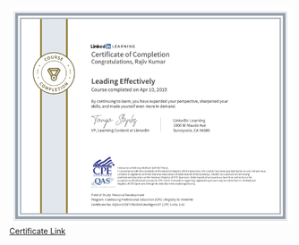 ![GettingAndCleaningData](../cert/LeadingEffectively.png)
<a href="https://www.linkedin.com/learning/certificates/4ef0d33b61d39b0260d4cccc29463e9df417093e7f28ade8ebd94290982260b0?trk=backfilled_certificate" target="_blank" rel="noopener noreferrer">Certificate Link</a>